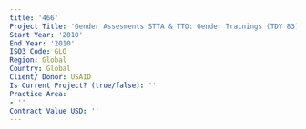 ```yaml
---
title: '466'
Project Title: 'Gender Assesments STTA & TTO: Gender Trainings (TDY 83)'
Start Year: '2010'
End Year: '2010'
ISO3 Code: GLO
Region: Global
Country: Global
Client/ Donor: USAID
Is Current Project? (true/false): ''
Practice Area:
- ''
Contract Value USD: ''
---
```


